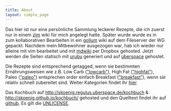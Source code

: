 ```yaml
---
title: About
layout: simple_page
---
```


Das hier ist nur eine persönliche Sammlung leckerer Rezepte, die ich zuerst nur in einem [zim](http://zim-wiki.org/) wiki für mich angelegt hatte. Später wurde wurde es in zum kollaborativen Bearbeiten in ein [gollum](https://github.com/gollum/gollum) wiki auf dem Fileserver der WG gepackt. Nachdem mein Mitbewohner ausgezogen war, hab ich wieder nur alleine mit vim bearbeitet und mit [mdwiki](http://dynalon.github.io/mdwiki/#!index.md) per Dropbox gehosted. Jetzt werden die Seiten statisch mit [urubu](https://github.com/jandecaluwe/urubu) generiert und auf [uberspace](https://uberspace.de/) gehostet.

Die Rezepte sind entsprechend getagged, wenn sie bestimmten Ernährungsweisen wie z.B. Low Carb (["lowcarb"](tag/lowcarb/)), High Fat (["highfat"](tag/highfat/)), Paleo (["paleo"](tag/paleo/)) entsprechen order einfach Breakfast (["breakfast"](tag/breakfast/)), wenn sie relativ schnell zubereitet sind. Weiter Kategorien findet ihr [hier](tag/).

Das Kochbuch auf http://skoenig.regulus.uberspace.de/kochbuch & http://skoenig.github.io/kochbuch/ gehosted und den Quelltext findet ihr auf [github](https://github.com/skoenig/kochbuch). Es gilt die [UNLICENSE](./LICENSE.txt).
